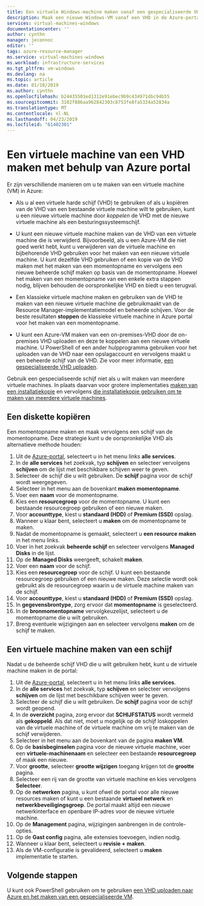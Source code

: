 ```yaml
---
title: Een virtuele Windows-machine maken vanaf een gespecialiseerde VHD in Azure portal | Microsoft Docs
description: Maak een nieuwe Windows-VM vanaf een VHD in de Azure-portal.
services: virtual-machines-windows
documentationcenter: ''
author: cynthn
manager: jeconnoc
editor: ''
tags: azure-resource-manager
ms.service: virtual-machines-windows
ms.workload: infrastructure-services
ms.tgt_pltfrm: vm-windows
ms.devlang: na
ms.topic: article
ms.date: 01/18/2019
ms.author: cynthn
ms.openlocfilehash: b24435501ed1312e91ebec9b9c434971dbc94b55
ms.sourcegitcommit: 3102f886aa962842303c8753fe8fa5324a52834a
ms.translationtype: MT
ms.contentlocale: nl-NL
ms.lasthandoff: 04/23/2019
ms.locfileid: "61402301"
---
```

# <a name="create-a-vm-from-a-vhd-by-using-the-azure-portal"></a>Een virtuele machine van een VHD maken met behulp van Azure portal

Er zijn verschillende manieren om u te maken van een virtuele machine (VM) in Azure: 

- Als u al een virtuele harde schijf (VHD) te gebruiken of als u kopiëren van de VHD van een bestaande virtuele machine wilt te gebruiken, kunt u een nieuwe virtuele machine door *koppelen* de VHD met de nieuwe virtuele machine als een besturingssysteemschijf. 

- U kunt een nieuwe virtuele machine maken van de VHD van een virtuele machine die is verwijderd. Bijvoorbeeld, als u een Azure-VM die niet goed werkt hebt, kunt u verwijderen van de virtuele machine en bijbehorende VHD gebruiken voor het maken van een nieuwe virtuele machine. U kunt dezelfde VHD gebruiken of een kopie van de VHD maken met het maken van een momentopname en vervolgens een nieuwe beheerde schijf maken op basis van de momentopname. Hoewel het maken van een momentopname van een enkele extra stappen nodig, blijven behouden de oorspronkelijke VHD en biedt u een terugval.

- Een klassieke virtuele machine maken en gebruiken van de VHD te maken van een nieuwe virtuele machine die gebruikmaakt van de Resource Manager-implementatiemodel en beheerde schijven. Voor de beste resultaten **stoppen** de klassieke virtuele machine in Azure portal voor het maken van een momentopname.
 
- U kunt een Azure-VM maken van een on-premises-VHD door de on-premises VHD uploaden en deze te koppelen aan een nieuwe virtuele machine. U PowerShell of een ander hulpprogramma gebruiken voor het uploaden van de VHD naar een opslagaccount en vervolgens maakt u een beheerde schijf van de VHD. Zie voor meer informatie, [een gespecialiseerde VHD uploaden](create-vm-specialized.md#option-2-upload-a-specialized-vhd). 

Gebruik een gespecialiseerde schijf niet als u wilt maken van meerdere virtuele machines. In plaats daarvan voor grotere implementaties [maken van een installatiekopie](capture-image-resource.md) en vervolgens [die installatiekopie gebruiken om te maken van meerdere virtuele machines](create-vm-generalized-managed.md).


## <a name="copy-a-disk"></a>Een diskette kopiëren

Een momentopname maken en maak vervolgens een schijf van de momentopname. Deze strategie kunt u de oorspronkelijke VHD als alternatieve methode houden:

1. Uit de [Azure-portal](https://portal.azure.com), selecteert u in het menu links **alle services**.
2. In de **alle services** het zoekvak, typ **schijven** en selecteer vervolgens **schijven** om de lijst met beschikbare schijven weer te geven.
3. Selecteer de schijf die u wilt gebruiken. De **schijf** pagina voor de schijf wordt weergegeven.
4. Selecteer in het menu aan de bovenkant **maken momentopname**. 
5. Voer een **naam** voor de momentopname.
6. Kies een **resourcegroep** voor de momentopname. U kunt een bestaande resourcegroep gebruiken of een nieuwe maken.
7. Voor **accounttype**, kiest u **standaard (HDD)** of **Premium (SSD)** opslag.
8. Wanneer u klaar bent, selecteert u **maken** om de momentopname te maken.
9. Nadat de momentopname is gemaakt, selecteert u **een resource maken** in het menu links.
10. Voer in het zoekvak **beheerde schijf** en selecteer vervolgens **Managed Disks** in de lijst.
11. Op de **Managed Disks** weergeeft, schakelt **maken**.
12. Voer een **naam** voor de schijf.
13. Kies een **resourcegroep** voor de schijf. U kunt een bestaande resourcegroep gebruiken of een nieuwe maken. Deze selectie wordt ook gebruikt als de resourcegroep waarin u de virtuele machine maken van de schijf.
14. Voor **accounttype**, kiest u **standaard (HDD)** of **Premium (SSD)** opslag.
15. In **gegevensbrontype**, zorg ervoor dat **momentopname** is geselecteerd.
16. In de **bronmomentopname** vervolgkeuzelijst, selecteert u de momentopname die u wilt gebruiken.
17. Breng eventuele wijzigingen aan en selecteer vervolgens **maken** om de schijf te maken.

## <a name="create-a-vm-from-a-disk"></a>Een virtuele machine maken van een schijf

Nadat u de beheerde schijf VHD die u wilt gebruiken hebt, kunt u de virtuele machine maken in de portal:

1. Uit de [Azure-portal](https://portal.azure.com), selecteert u in het menu links **alle services**.
2. In de **alle services** het zoekvak, typ **schijven** en selecteer vervolgens **schijven** om de lijst met beschikbare schijven weer te geven.
3. Selecteer de schijf die u wilt gebruiken. De **schijf** pagina voor de schijf wordt geopend.
4. In de **overzicht** pagina, zorg ervoor dat **SCHIJFSTATUS** wordt vermeld als **gekoppeld**. Als dat niet, moet u mogelijk op de schijf loskoppelen van de virtuele machine of de virtuele machine om vrij te maken van de schijf verwijderen.
4. Selecteer in het menu aan de bovenkant van de pagina **maken VM**.
5. Op de **basisbeginselen** pagina voor de nieuwe virtuele machine, voer een **virtuele-machinenaam** en selecteer een bestaande **resourcegroep** of maak een nieuwe.
6. Voor **grootte**, selecteer **grootte wijzigen** toegang krijgen tot de **grootte** pagina.
7. Selecteer een rij van de grootte van virtuele machine en kies vervolgens **Selecteer**.
8. Op de **netwerken** pagina, u kunt ofwel de portal voor alle nieuwe resources maken of kunt u een bestaande **virtueel netwerk** en **netwerkbeveiligingsgroep**. De portal maakt altijd een nieuwe netwerkinterface en openbare IP-adres voor de nieuwe virtuele machine. 
9. Op de **Management** pagina, wijzigingen aanbrengen in de controle-opties.
10. Op de **Gast config** pagina, alle extensies toevoegen, indien nodig.
11. Wanneer u klaar bent, selecteert u **revisie + maken**. 
12. Als de VM-configuratie is gevalideerd, selecteert u **maken** implementatie te starten.

## <a name="next-steps"></a>Volgende stappen

U kunt ook PowerShell gebruiken om te gebruiken [een VHD uploaden naar Azure en het maken van een gespecialiseerde VM](create-vm-specialized.md).


